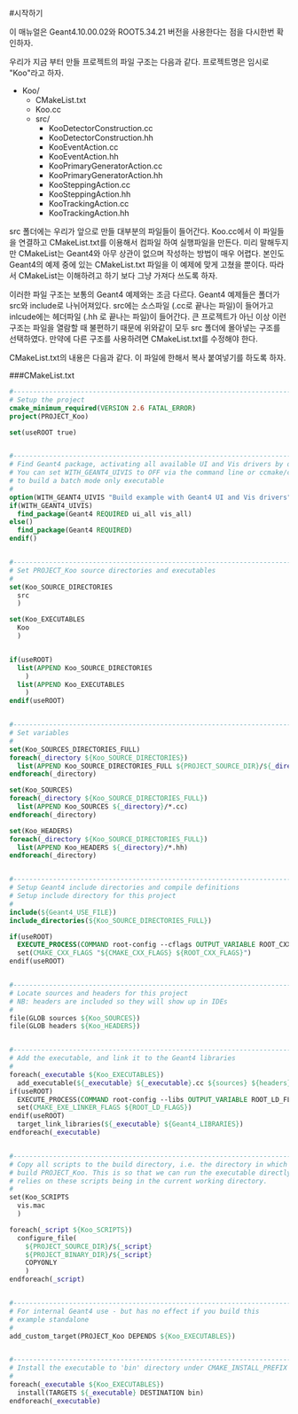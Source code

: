 #시작하기

이 매뉴얼은 Geant4.10.00.02와 ROOT5.34.21 버전을 사용한다는 점을 다시한번 확인하자.

우리가 지금 부터 만들 프로젝트의 파일 구조는 다음과 같다. 프로젝트명은 임시로 "Koo"라고 하자.

- Koo/
  - CMakeList.txt
  - Koo.cc
  - src/
    - KooDetectorConstruction.cc
    - KooDetectorConstruction.hh
    - KooEventAction.cc
    - KooEventAction.hh
    - KooPrimaryGeneratorAction.cc
    - KooPrimaryGeneratorAction.hh
    - KooSteppingAction.cc
    - KooSteppingAction.hh
    - KooTrackingAction.cc
    - KooTrackingAction.hh

src 폴더에는 우리가 앞으로 만들 대부분의 파일들이 들어간다. Koo.cc에서 이 파일들을 연결하고 CMakeList.txt를 이용해서 컴파일 하여 실행파일을 만든다. 미리 말해두지만 CMakeList는 Geant4와 아무 상관이 없으며 작성하는 방법이 매우 어렵다. 본인도 Geant4의 예제 중에 있는 CMakeList.txt 파일을 이 예제에 맞게 고쳤을 뿐이다. 따라서 CMakeList는 이해하려고 하기 보다 그냥 가져다 쓰도록 하자.

이러한 파일 구조는 보통의 Geant4 예제와는 조금 다르다. Geant4 예제들은 폴더가 src와 include로 나뉘어져있다. src에는 소스파일 (.cc로 끝나는 파일)이 들어가고 inlcude에는 헤더파일 (.hh 로 끝나는 파일)이 들어간다. 큰 프로젝트가 아닌 이상 이런 구조는 파일을 열람할 때 불편하기 때문에 위와같이 모두 src 폴더에 몰아넣는 구조를 선택하였다. 만약에 다른 구조를 사용하려면 CMakeList.txt를 수정해야 한다.

CMakeList.txt의 내용은 다음과 같다. 이 파일에 한해서 복사 붙여넣기를 하도록 하자.

###CMakeList.txt

```cmake
#----------------------------------------------------------------------------
# Setup the project
cmake_minimum_required(VERSION 2.6 FATAL_ERROR)
project(PROJECT_Koo)

set(useROOT true)


#----------------------------------------------------------------------------
# Find Geant4 package, activating all available UI and Vis drivers by default
# You can set WITH_GEANT4_UIVIS to OFF via the command line or ccmake/cmake-gui
# to build a batch mode only executable
#
option(WITH_GEANT4_UIVIS "Build example with Geant4 UI and Vis drivers" ON)
if(WITH_GEANT4_UIVIS)
  find_package(Geant4 REQUIRED ui_all vis_all)
else()
  find_package(Geant4 REQUIRED)
endif()


#----------------------------------------------------------------------------
# Set PROJECT_Koo source directories and executables
#
set(Koo_SOURCE_DIRECTORIES
  src
  )

set(Koo_EXECUTABLES
  Koo
  )


if(useROOT)
  list(APPEND Koo_SOURCE_DIRECTORIES
    )
  list(APPEND Koo_EXECUTABLES
    )
endif(useROOT)


#----------------------------------------------------------------------------
# Set variables
#
set(Koo_SOURCES_DIRECTORIES_FULL)
foreach(_directory ${Koo_SOURCE_DIRECTORIES})
  list(APPEND Koo_SOURCE_DIRECTORIES_FULL ${PROJECT_SOURCE_DIR}/${_directory})
endforeach(_directory)

set(Koo_SOURCES)
foreach(_directory ${Koo_SOURCE_DIRECTORIES_FULL})
  list(APPEND Koo_SOURCES ${_directory}/*.cc)
endforeach(_directory)

set(Koo_HEADERS)
foreach(_directory ${Koo_SOURCE_DIRECTORIES_FULL})
  list(APPEND Koo_HEADERS ${_directory}/*.hh)
endforeach(_directory)


#----------------------------------------------------------------------------
# Setup Geant4 include directories and compile definitions
# Setup include directory for this project
#
include(${Geant4_USE_FILE})
include_directories(${Koo_SOURCE_DIRECTORIES_FULL})

if(useROOT)
  EXECUTE_PROCESS(COMMAND root-config --cflags OUTPUT_VARIABLE ROOT_CXX_FLAGS OUTPUT_STRIP_TRAILING_WHITESPAC
  set(CMAKE_CXX_FLAGS "${CMAKE_CXX_FLAGS} ${ROOT_CXX_FLAGS}")
endif(useROOT)


#----------------------------------------------------------------------------
# Locate sources and headers for this project
# NB: headers are included so they will show up in IDEs
#
file(GLOB sources ${Koo_SOURCES})
file(GLOB headers ${Koo_HEADERS})


#----------------------------------------------------------------------------
# Add the executable, and link it to the Geant4 libraries
#
foreach(_executable ${Koo_EXECUTABLES})
  add_executable(${_executable} ${_executable}.cc ${sources} ${headers})
if(useROOT)
  EXECUTE_PROCESS(COMMAND root-config --libs OUTPUT_VARIABLE ROOT_LD_FLAGS OUTPUT_STRIP_TRAILING_WHITESPACE)
  set(CMAKE_EXE_LINKER_FLAGS ${ROOT_LD_FLAGS})
endif(useROOT)
  target_link_libraries(${_executable} ${Geant4_LIBRARIES})
endforeach(_executable)


#----------------------------------------------------------------------------
# Copy all scripts to the build directory, i.e. the directory in which we
# build PROJECT_Koo. This is so that we can run the executable directly because it
# relies on these scripts being in the current working directory.
#
set(Koo_SCRIPTS
  vis.mac
  )

foreach(_script ${Koo_SCRIPTS})
  configure_file(
    ${PROJECT_SOURCE_DIR}/${_script}
    ${PROJECT_BINARY_DIR}/${_script}
    COPYONLY
    )
endforeach(_script)


#----------------------------------------------------------------------------
# For internal Geant4 use - but has no effect if you build this
# example standalone
#
add_custom_target(PROJECT_Koo DEPENDS ${Koo_EXECUTABLES})


#----------------------------------------------------------------------------
# Install the executable to 'bin' directory under CMAKE_INSTALL_PREFIX
#
foreach(_executable ${Koo_EXECUTABLES})
  install(TARGETS ${_executable} DESTINATION bin)
endforeach(_executable)
```
